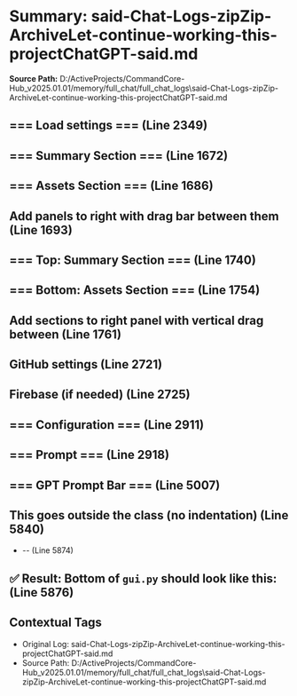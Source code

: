 # Summary: said-Chat-Logs-zipZip-ArchiveLet-continue-working-this-projectChatGPT-said.md

**Source Path:** D:/ActiveProjects/CommandCore-Hub_v2025.01.01/memory/full_chat/full_chat_logs\said-Chat-Logs-zipZip-ArchiveLet-continue-working-this-projectChatGPT-said.md

## === Load settings === (Line 2349)

## === Summary Section === (Line 1672)

## === Assets Section === (Line 1686)

## Add panels to right with drag bar between them (Line 1693)

## === Top: Summary Section === (Line 1740)

## === Bottom: Assets Section === (Line 1754)

## Add sections to right panel with vertical drag between (Line 1761)

## GitHub settings (Line 2721)

## Firebase (if needed) (Line 2725)

## === Configuration === (Line 2911)

## === Prompt === (Line 2918)

## === GPT Prompt Bar === (Line 5007)

## This goes outside the class (no indentation) (Line 5840)
- -- (Line 5874)

## ✅ Result: Bottom of `gui.py` should look like this: (Line 5876)

## Contextual Tags
- Original Log: said-Chat-Logs-zipZip-ArchiveLet-continue-working-this-projectChatGPT-said.md
- Source Path: D:/ActiveProjects/CommandCore-Hub_v2025.01.01/memory/full_chat/full_chat_logs\said-Chat-Logs-zipZip-ArchiveLet-continue-working-this-projectChatGPT-said.md
